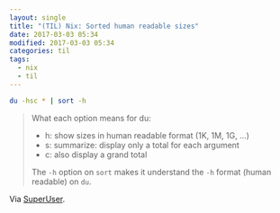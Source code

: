 ```yaml
---
layout: single
title: "(TIL) Nix: Sorted human readable sizes"
date: 2017-03-03 05:34
modified: 2017-03-03 05:34
categories: til
tags:
  - nix
  - til
---
```


```bash
du -hsc * | sort -h
```

> What each option means for du:
>
> * h: show sizes in human readable format (1K, 1M, 1G, ...)
> * s: summarize: display only a total for each argument
> * c: also display a grand total
>
> The `-h` option on `sort` makes it understand the `-h` format (human readable) on `du`.

Via [SuperUser](https://superuser.com/a/1007302).
